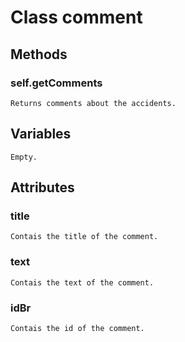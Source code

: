 # Class comment 

## Methods

### self.getComments
	Returns comments about the accidents.

## Variables

    Empty.

## Attributes

### title
	Contais the title of the comment.
### text
	Contais the text of the comment.
### idBr
	Contais the id of the comment.
